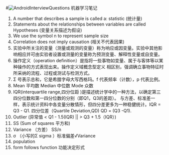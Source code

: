 #<img alt="AndroidInterviewQuestions" src="https://s3.cn-north-1.amazonaws.com.cn/static-assets/leads-landing/icon/icon-nd009-basic.png?raw=true"> 机器学习笔记 

1. A number that describes a sample is called a: statistic (统计量)
2. Statements about the relationships between variables are called Hypotheses (变量关系描述为假设)
3. We use the symbol n to represent sample size 
4. Correlation does not imply causation (相关不代表因果)
5. 实验中所关注的变量（测量或观测的变量）称为响应或因变量。实验中其他影响相应并可由实验者设置或测量的变量称为预测变量、解释性变量或自变量。
6. 操作定义（operation definition）是指将一些事物如变量、属于与客体等以某种操作的方式表现出来。操作定义域概念型定义
相区别，强调确立事物特征时所采纳的流程、过程或测试与检测方式。
7. Σ 号表示总和，它是希腊字母大写西格玛。f 代表频率（计数），p 代表比例。
8. Mean 平均数 Median 中位数 Mode 众数
9. IQR(interquartile  range,四分位距 )是描述统计学中的一种方法，以确定第三四分位数和第一四分位数的分别（即Q1，Q3的差距）。
与方差、标准差一样，表示统计资料中各变量分散情形，但四分差更多为一种稳健统计。IQR = Q3 - Q1.
四分位差（Quartile Deviation,QD) QD = (Q3 -Q1).
10. Outlier (异常值 < Q1 - 1.5(IQR)  || > Q3 + 1.5（IQR）)
11. SS (Sum of squares 平方和) 
12. Variance （方差）  SS/n
13. σ （小写的Σ sigma ）标准偏差√Variance
14. population 
15. form follows function 功能决定形式